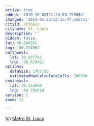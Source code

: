 ```yaml
---
active: true
added: '2010-10-08T21:28:53.793850'
changed: '2014-05-23T12:15:47.665451'
cityid: stlouis
cityname: St. Louis
description: ''
hidden: false
lat: 38.646991
lng: -90.224967
northwest:
  lat: 38.837705
  lng: -90.679491
options:
  dataSize: 1767136
  estimatedMaxCalculateCalls: 200000
southeast:
  lat: 38.333698
  lng: -89.792918
version: 1
zoom: 12

---
```


(c) [Metro St. Louis](http://www.metrostlouis.org/)
